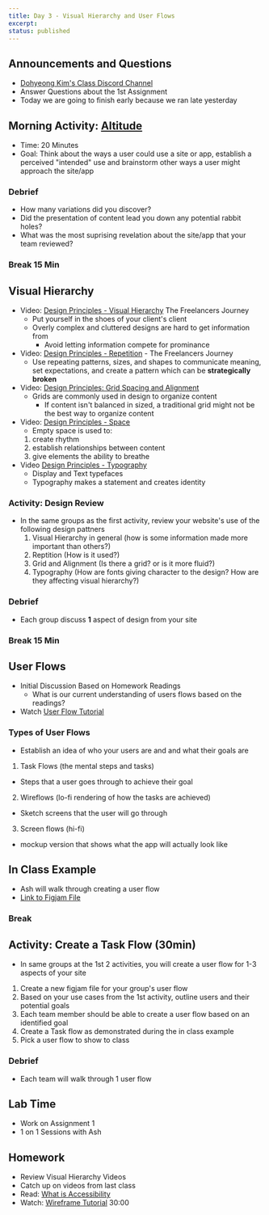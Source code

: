 ```yaml
---
title: Day 3 - Visual Hierarchy and User Flows
excerpt: 
status: published
---
```

## Announcements and Questions
- [Dohyeong Kim's Class Discord Channel](https://discord.gg/AYMbdZjK)
- Answer Questions about the 1st Assignment
- Today we are going to finish early because we ran late yesterday
## Morning Activity: [Altitude](https://gist.github.com/lilyx13/33c2cd47e61ac9467af036754eec4f08)
- Time: 20 Minutes
- Goal: Think about the ways a user could use a site or app, establish a perceived "intended" use and brainstorm other ways a user might approach the site/app

### Debrief
- How many variations did you discover?
- Did the presentation of content lead you down any potential rabbit holes?
- What was the most suprising revelation about the site/app that your team reviewed?

### Break 15 Min

## Visual Hierarchy
- Video: [Design Principles - Visual Hierarchy](https://www.youtube.com/watch?v=qZWDJqY27bw) The Freelancers Journey
  - Put yourself in the shoes of your client's client
  - Overly complex and cluttered designs are hard to get information from
    - Avoid letting information compete for prominance
- Video: [Design Principles - Repetition](https://www.youtube.com/watch?v=8zhhc5pzE9Y) - The Freelancers Journey
  - Use repeating patterns, sizes, and shapes to communicate meaning, set expectations, and create a pattern which can be **strategically broken**
- Video: [Design Principles: Grid Spacing and Alignment](https://www.youtube.com/watch?v=9QRIjnMEXw8)
  - Grids are commonly used in design to organize content
    - If content isn't balanced in sized, a traditional grid might not be the best way to organize content
- Video: [Design Principles - Space](https://www.youtube.com/watch?v=3dESVj7-XzI)
  - Empty space is used to:
  1. create rhythm
  2. establish relationships between content
  3. give elements the ability to breathe
- Video [Design Principles - Typography](https://www.youtube.com/watch?v=yom0nogFN3k)
  - Display and Text typefaces
  - Typography makes a statement and creates identity

### Activity: Design Review
- In the same groups as the first activity, review your website's use of the following design pattners
  1. Visual Hierarchy in general (how is some information made more important than others?)
  2. Reptition (How is it used?)
  3. Grid and Alignment (Is there a grid? or is it more fluid?)
  4. Typography (How are fonts giving character to the design? How are they affecting visual hierarchy?)

### Debrief
- Each group discuss **1** aspect of design from your site

### Break 15 Min

## User Flows

- Initial Discussion Based on Homework Readings
  - What is our current understanding of users flows based on the readings?
- Watch [User Flow Tutorial](https://www.youtube.com/watch?v=TIV1y11xz7k)

### Types of User Flows
- Establish an idea of who your users are and and what their goals are
1. Task Flows (the mental steps and tasks)
  - Steps that a user goes through to achieve their goal
2. Wireflows (lo-fi rendering of how the tasks are achieved)
  - Sketch screens that the user will go through
3. Screen flows (hi-fi)
  - mockup version that shows what the app will actually look like

## In Class Example
- Ash will walk through creating a user flow
- [Link to Figjam File](https://www.figma.com/file/JSuY5AkMcZZ3UfKI7ntpQS/User-Flow-Example?node-id=0%3A1)

### Break
## Activity: Create a Task Flow (30min)
- In same groups at the 1st 2 activities, you will create a user flow for 1-3 aspects of your site
1. Create a new figjam file for your group's user flow 
2. Based on your use cases from the 1st activity, outline users and their potential goals
3. Each team member should be able to create a user flow based on an identified goal
4. Create a Task flow as demonstrated during the in class example
5. Pick a user flow to show to class
### Debrief
- Each team will walk through 1 user flow

## Lab Time
- Work on Assignment 1
- 1 on 1 Sessions with Ash

## Homework
- Review Visual Hierarchy Videos
- Catch up on videos from last class
- Read: [What is Accessibility](https://developer.mozilla.org/en-US/docs/Learn/Accessibility/What_is_accessibility)
- Watch: [Wireframe Tutorial](https://www.youtube.com/watch?v=pN92rnO_n5U) 30:00